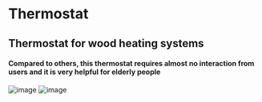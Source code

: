 # Thermostat
<h2>Thermostat for wood heating systems</h2>

<h4>Compared to others, this thermostat requires almost no interaction from users and it is very helpful for elderly people</h4>

![image](https://user-images.githubusercontent.com/100760333/156520833-05b7c697-ee77-4127-b943-ee6400e60355.png)
![image](https://user-images.githubusercontent.com/100760333/156520914-92c1ab50-f29d-463e-9a06-318def49db8a.png)
